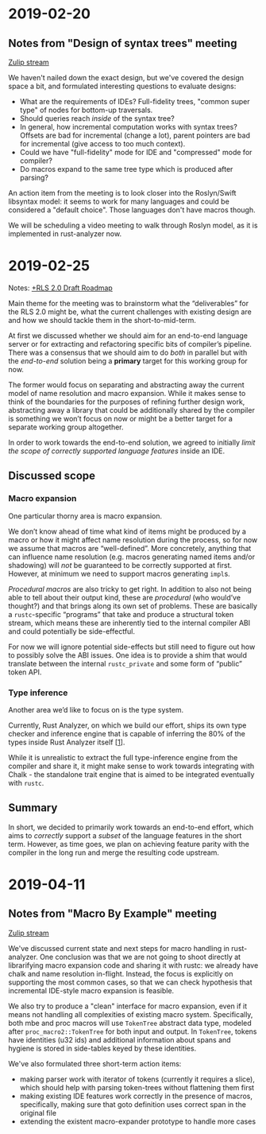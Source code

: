 # 2019-02-20

## Notes from "Design of syntax trees" meeting

[Zulip stream](https://rust-lang.zulipchat.com/#narrow/stream/185405-t-compiler.2Fwg-rls-2.2E0/topic/Design.20meeting.3A.20syntax.20trees)

We haven't nailed down the exact design, but we've covered the design space a
bit, and formulated interesting questions to evaluate designs:

* What are the requirements of IDEs? Full-fidelity trees, "common super type"
  of nodes for bottom-up traversals.
* Should queries reach *inside* of the syntax tree?
* In general, how incremental computation works with syntax trees? Offsets are
  bad for incremental (change a lot), parent pointers are bad for incremental
  (give access to too much context).
* Could we have "full-fidelity" mode for IDE and "compressed" mode for compiler?
* Do macros expand to the same tree type which is produced after parsing?

An action item from the meeting is to look closer into the Roslyn/Swift
libsyntax model: it seems to work for many languages and could be considered a
"default choice". Those languages don't have macros though.

We will be scheduling a video meeting to walk through Roslyn model, as it is
implemented in rust-analyzer now.

# 2019-02-25

Notes: [+RLS 2.0 Draft Roadmap](https://paper.dropbox.com/doc/RLS-2.0-Draft-Roadmap-QCp2fFoPcfL3FUSlqDHxw)

Main theme for the meeting was to brainstorm what the “deliverables” for the RLS 2.0 might be, what the current challenges with existing design are and how we should tackle them in the short-to-mid-term.

At first we discussed whether we should aim for an end-to-end language server or for extracting and refactoring specific bits of compiler’s pipeline. There was a consensus that we should aim to do _both_ in parallel but with the _end-to-end_ solution being a **primary** target for this working group for now.

The former would focus on separating and abstracting away the current model of name resolution and macro expansion. While it makes sense to think of the boundaries for the purposes of refining further design work, abstracting away a library that could be additionally shared by the compiler is something we won’t focus on now or might be a better target for a separate working group altogether.

In order to work towards the end-to-end solution, we agreed to initially _limit the scope of correctly supported language features_ inside an IDE.

## Discussed scope
### Macro expansion

One particular thorny area is macro expansion.

We don’t know ahead of time what kind of items might be produced by a macro or how it might affect name resolution during the process, so for now we assume that macros are “well-defined”. More concretely, anything that can influence name resolution (e.g. macros generating named items and/or shadowing) will _not_ be guaranteed to be correctly supported at first. However, at minimum we need to support macros generating `impl`s.

_Procedural macros_ are also tricky to get right. In addition to also not being able to tell about their output kind, these are _procedural_ (who would’ve thought?) and that brings along its own set of problems. These are basically a `rustc`-specific “programs” that take and produce a structural token stream, which means these are inherently tied to the internal compiler ABI and could potentially be side-effectful.

For now we will ignore potential side-effects but still need to figure out how to possibly solve the ABI issues. One idea is to provide a shim that would translate between the internal `rustc_private` and some form of “public” token API.

### Type inference

Another area we’d like to focus on is the type system.

Currently, Rust Analyzer, on which we build our effort, ships its own type checker and inference engine that is capable of inferring the 80% of the types inside Rust Analyzer itself [[1](https://rust-lang.zulipchat.com/#narrow/stream/185405-t-compiler.2Fwg-rls-2.2E0/topic/Type.20inference.20progress)].

While it is unrealistic to extract the full type-inference engine from the compiler and share it, it might make sense to work towards integrating with Chalk - the standalone trait engine that is aimed to be integrated eventually with `rustc`.

## Summary

In short, we decided to primarily work towards an end-to-end effort, which aims to _correctly_ support a _subset_ of the language features in the short term. However, as time goes, we plan on achieving feature parity with the compiler in the long run and merge the resulting code upstream.

# 2019-04-11

## Notes from "Macro By Example" meeting

[Zulip stream](https://rust-lang.zulipchat.com/#narrow/stream/185405-t-compiler.2Fwg-rls-2.2E0/topic/MBE.20discussion)

We've discussed current state and next steps for macro handling in rust-analyzer. One conclusion was that we are not going to shoot directly at librarifying macro expansion code and sharing it with rustc: we already have chalk and name resolution in-flight. Instead, the focus is explicitly on supporting the most common cases, so that we can check hypothesis that incremental IDE-style macro expansion is feasible.

We also try to produce a "clean" interface for macro expansion, even if it means not handling all complexities of existing macro system. Specifically, both mbe and proc macros will use `TokenTree` abstract data type, modeled after `proc_macro2::TokenTree` for both input and output. In `TokenTree`, tokens have identities (u32 ids) and additional information about spans and hygiene is stored in side-tables keyed by these identities.

We've also formulated three short-term action items:

* making parser work with iterator of tokens (currently it requires a slice), which should help with parsing token-trees without flattening them first
* making existing IDE features work correctly in the presence of macros, specifically, making sure that goto definition uses correct span in the original file
* extending the existent macro-expander prototype to handle more cases
